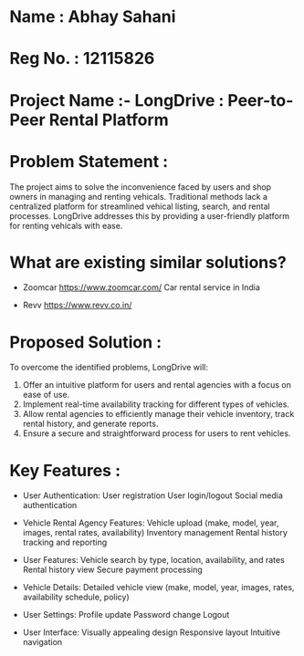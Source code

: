 # Name : Abhay Sahani
# Reg No. : 12115826


# Project Name :-  LongDrive : Peer-to-Peer Rental Platform

# Problem Statement :
The project aims to solve the inconvenience faced by users and shop owners in managing and renting vehicals. Traditional methods lack a centralized platform for streamlined vehical listing, search, and rental processes. LongDrive addresses this by providing a user-friendly platform for renting vehicals with ease.


# What are existing similar solutions?

- Zoomcar  https://www.zoomcar.com/
Car rental service in India

- Revv    https://www.revv.co.in/


# Proposed Solution :

To overcome the identified problems, LongDrive will:

1. Offer an intuitive platform for users and rental agencies with a focus on ease of use.
2. Implement real-time availability tracking for different types of vehicles.
3. Allow rental agencies to efficiently manage their vehicle inventory, track rental history, and generate reports.
4. Ensure a secure and straightforward process for users to rent vehicles.


# Key Features :

- User Authentication:
        User registration
        User login/logout
        Social media authentication

- Vehicle Rental Agency Features:
        Vehicle upload (make, model, year, images, rental rates, availability)
        Inventory management
        Rental history tracking and reporting

- User Features:
        Vehicle search by type, location, availability, and rates
        Rental history view
        Secure payment processing

- Vehicle Details:
        Detailed vehicle view (make, model, year, images, rates, availability schedule, policy)

- User Settings:
        Profile update
        Password change
        Logout

- User Interface:
        Visually appealing design
        Responsive layout
        Intuitive navigation